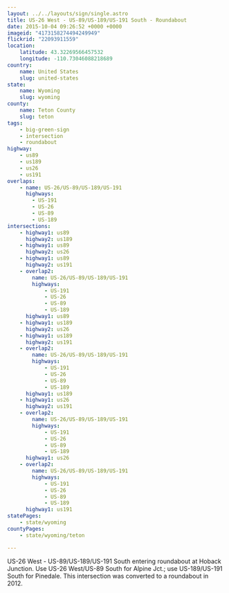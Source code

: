 ```yaml
---
layout: ../../layouts/sign/single.astro
title: US-26 West - US-89/US-189/US-191 South - Roundabout
date: 2015-10-04 09:26:52 +0000 +0000
imageid: "4173158274494249949"
flickrid: "22093911559"
location:
    latitude: 43.32269566457532
    longitude: -110.73046088218689
country:
    name: United States
    slug: united-states
state:
    name: Wyoming
    slug: wyoming
county:
    name: Teton County
    slug: teton
tags:
    - big-green-sign
    - intersection
    - roundabout
highway:
    - us89
    - us189
    - us26
    - us191
overlaps:
    - name: US-26/US-89/US-189/US-191
      highways:
        - US-191
        - US-26
        - US-89
        - US-189
intersections:
    - highway1: us89
      highway2: us189
    - highway1: us89
      highway2: us26
    - highway1: us89
      highway2: us191
    - overlap2:
        name: US-26/US-89/US-189/US-191
        highways:
            - US-191
            - US-26
            - US-89
            - US-189
      highway1: us89
    - highway1: us189
      highway2: us26
    - highway1: us189
      highway2: us191
    - overlap2:
        name: US-26/US-89/US-189/US-191
        highways:
            - US-191
            - US-26
            - US-89
            - US-189
      highway1: us189
    - highway1: us26
      highway2: us191
    - overlap2:
        name: US-26/US-89/US-189/US-191
        highways:
            - US-191
            - US-26
            - US-89
            - US-189
      highway1: us26
    - overlap2:
        name: US-26/US-89/US-189/US-191
        highways:
            - US-191
            - US-26
            - US-89
            - US-189
      highway1: us191
statePages:
    - state/wyoming
countyPages:
    - state/wyoming/teton

---
```

US-26 West - US-89/US-189/US-191 South entering roundabout at Hoback Junction.  Use US-26 West/US-89 South for Alpine Jct.; use US-189/US-191 South for Pinedale.  This intersection was converted to a roundabout in 2012.